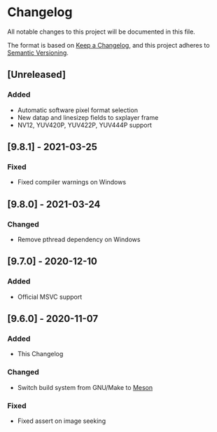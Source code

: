 # Changelog
All notable changes to this project will be documented in this file.

The format is based on [Keep a Changelog](https://keepachangelog.com/en/1.0.0/),
and this project adheres to [Semantic Versioning](https://semver.org/spec/v2.0.0.html).

## [Unreleased]
### Added
- Automatic software pixel format selection
- New datap and linesizep fields to sxplayer frame
- NV12, YUV420P, YUV422P, YUV444P support

## [9.8.1] - 2021-03-25
### Fixed
- Fixed compiler warnings on Windows

## [9.8.0] - 2021-03-24
### Changed
- Remove pthread dependency on Windows

## [9.7.0] - 2020-12-10
### Added
- Official MSVC support

## [9.6.0] - 2020-11-07
### Added
- This Changelog

### Changed
- Switch build system from GNU/Make to [Meson](https://mesonbuild.com/)

### Fixed
- Fixed assert on image seeking
